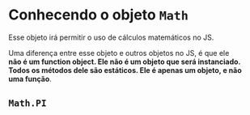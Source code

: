 # Conhecendo o objeto `Math` 

Esse objeto irá permitir o uso de cálculos matemáticos no JS.  

Uma diferença entre esse objeto e outros objetos no JS, é que ele  
**não é um function object. Ele não é um objeto que será instanciado.  
Todos os métodos dele são estáticos. Ele é apenas um objeto, e não  
uma função**.  

## `Math.PI` 
